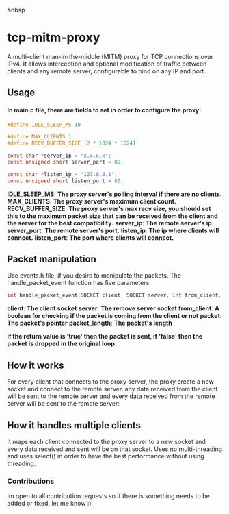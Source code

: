 &nbsp
# tcp-mitm-proxy
A multi-client man-in-the-middle (MITM) proxy for TCP connections over IPv4. It allows interception and optional modification of traffic between clients and any remote server, configurable to bind on any IP and port.

## Usage
#### In main.c file, there are fields to set in order to configure the proxy:
```C
#define IDLE_SLEEP_MS 10

#define MAX_CLIENTS 1
#define RECV_BUFFER_SIZE (2 * 1024 * 1024)

const char *server_ip = "x.x.x.x";
const unsigned short server_port = 80;

const char *listen_ip = "127.0.0.1";
const unsigned short listen_port = 80;
```

**IDLE_SLEEP_MS**: **The proxy server's polling interval if there are no clients.**
**MAX_CLIENTS**: **The proxy server's maximum client count.**
**RECV_BUFFER_SIZE**: **The proxy server's max recv size, you should set this to the maximum packet size that can be received from the client and the server for the best compatibility.**
**server_ip**: **The remote server's ip.**
**server_port**: **The remote server's port.**
**listen_ip**: **The ip where clients will connect.**
**listen_port**: **The port where clients will connect.**

## Packet manipulation
Use events.h file, if you desire to manipulate the packets.
The handle_packet_event function has five parameters:
```C
int handle_packet_event(SOCKET client, SOCKET server, int from_client, const char *packet, int packet_length)
```
**client**: **The client socket**
**server**: **The remove server socket**
**from_client**: **A boolean for checking if the packet is coming from the client or not**
**packet**: **The packet's pointer**
**packet_length**: **The packet's length**

**If the return value is 'true' then the packet is sent, if 'false' then the packet is dropped in the original loop.**

## How it works
For every client that connects to the proxy server, the proxy create a new socket and connect to the remote server, any data received from the client will be sent to the remote server and every data received from the remote server will be sent to the remote server:

## How it handles multiple clients
It maps each client connected to the proxy server to a new socket and every data received and sent will be on that socket.
Uses no multi-threading and uses select() in order to have the best performance without using threading.

### Contributions

Im open to all contribution requests so if there is something needs to be added or fixed, let me know :)
